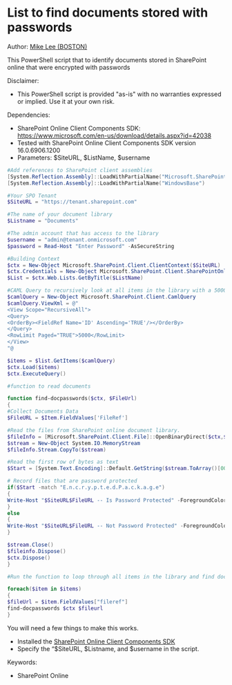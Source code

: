 # List to find documents stored with passwords

Author: [Mike Lee (BOSTON)](https://techcommunity.microsoft.com/t5/user/viewprofilepage/user-id/96057)

This PowerShell script that to identify documents stored in SharePoint online that were encrypted with passwords

Disclaimer:
- This PowerShell script is provided "as-is" with no warranties expressed or implied. Use it at your own risk.

Dependencies:
- SharePoint Online Client Components SDK: https://www.microsoft.com/en-us/download/details.aspx?id=42038
- Tested with SharePoint Online Client Components SDK version 16.0.6906.1200
- Parameters: $SiteURL, $ListName, $username

```powershell tab="PowerShell Core"
#Add references to SharePoint client assemblies
[System.Reflection.Assembly]::LoadWithPartialName("Microsoft.SharePoint.Client")
[System.Reflection.Assembly]::LoadWithPartialName("WindowsBase")

#Your SPO Tenant
$SiteURL = "https://tenant.sharepoint.com"

#The name of your document library
$Listname = "Documents"

#The admin account that has access to the library
$username = "admin@tenant.onmicrosoft.com"
$password = Read-Host "Enter Password" -AsSecureString

#Building Context
$ctx = New-Object Microsoft.SharePoint.Client.ClientContext($SiteURL)
$ctx.Credentials = New-Object Microsoft.SharePoint.Client.SharePointOnlineCredentials($userName, $password)
$List = $ctx.Web.Lists.GetByTitle($ListName) 

#CAML Query to recursively look at all items in the library with a 5000 item row limit. 
$camlQuery = New-Object Microsoft.SharePoint.Client.CamlQuery
$camlQuery.ViewXml = @"
<View Scope="RecursiveAll">
<Query>
<OrderBy><FieldRef Name='ID' Ascending='TRUE'/></OrderBy>
</Query>
<RowLimit Paged="TRUE">5000</RowLimit>
</View>
"@

$items = $list.GetItems($camlQuery)
$ctx.Load($items)
$ctx.ExecuteQuery()

#function to read documents

function find-docpasswords($ctx, $FileUrl)
{
#Collect Documents Data
$FileURL = $Item.FieldValues['FileRef']

#Read the files from SharePoint online document library.
$fileInfo = [Microsoft.SharePoint.Client.File]::OpenBinaryDirect($ctx,$FileURL)
$stream = New-Object System.IO.MemoryStream
$fileInfo.Stream.CopyTo($stream)

#Read the first row of bytes as text
$Start = [System.Text.Encoding]::Default.GetString($stream.ToArray()[0000..2000])

# Record files that are password protected
if($Start -match "E.n.c.r.y.p.t.e.d.P.a.c.k.a.g.e")
{
Write-Host "$SiteURL$FileURL -- Is Password Protected" -ForegroundColor Yellow
}
else
{
Write-Host "$SiteURL$FileURL -- Not Password Protected" -ForegroundColor Green
}

$stream.Close()
$fileinfo.Dispose()
$ctx.Dispose()
}

#Run the function to loop through all items in the library and find documents stored with passwords

foreach($item in $items)
{
$fileUrl = $item.FieldValues["fileref"]
find-docpasswords $ctx $fileurl
}
```

You will need a few things to make this works.
- Installed the [SharePoint Online Client Components SDK](https://www.microsoft.com/en-us/download/details.aspx?id=42038)
- Specify the “$SiteURL, $Listname, and $username in the script.

Keywords:

- SharePoint Online
